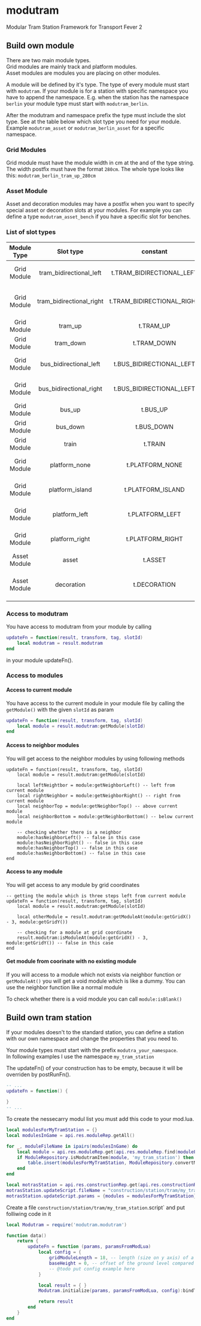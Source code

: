# modutram
Modular Tram Station Framework for Transport Fever 2

## Build own module

There are two main module types.  
Grid modules are mainly track and platform modules.  
Asset modules are modules you are placing on other modules. 

A module will be defined by it's type. The type of every module must start with `modutram`. If your module is for a station with specific namespace you have to append the namespace. E.g. when the station has the namespace `berlin` your module type must start with `modutram_berlin`.

After the modutram and namespace prefix the type must include the slot type. See at the table below which slot type you need for your module.
Example `modutram_asset` or `modutram_berlin_asset` for a specific namespace.

### Grid Modules
Grid module must have the module width in cm at the and of the type string. The width postfix must have the format `280cm`.
The whole type looks like this: `modutram_berlin_tram_up_280cm`

### Asset Module
Asset and decoration modules may have a postfix when you want to specify special asset or decoration slots at your modules.
For example you can define a type `modutram_asset_bench` if you have a specific slot for benches.

### List of slot types
| Module Type  | Slot type                | constant                   | id | description                                         |
|:------------:|:------------------------:|:--------------------------:|:--:|:--------------------------------------------------- |
| Grid Module  | tram_bidirectional_left  | t.TRAM_BIDIRECTIONAL_LEFT  | 8  | Tram Tracks in both directions (left hand traffic)  |
| Grid Module  | tram_bidirectional_right | t.TRAM_BIDIRECTIONAL_RIGHT | 9  | Tram Tracks in both directions (right hand traffic) |
| Grid Module  | tram_up                  | t.TRAM_UP                  | 10 | One way tram track up                               |
| Grid Module  | tram_down                | t.TRAM_DOWN                | 11 | One way tram track down                             |
| Grid Module  | bus_bidirectional_left   | t.BUS_BIDIRECTIONAL_LEFT   | 16 | Bus Tracks in both directions (left hand traffic)   |
| Grid Module  | bus_bidirectional_right  | t.BUS_BIDIRECTIONAL_LEFT   | 16 | Bus Tracks in both directions (left hand traffic)   |
| Grid Module  | bus_up                   | t.BUS_UP                   | 18 | One way bus track up                                |
| Grid Module  | bus_down                 | t.BUS_DOWN                 | 19 | One way bus track down                              |
| Grid Module  | train                    | t.TRAIN                    | 24 | Train track                                         |
| Grid Module  | platform_none            | t.PLATFORM_NONE            | 32 | Platform without waiting lanes (passengerEdge)      |
| Grid Module  | platform_island          | t.PLATFORM_ISLAND          | 33 | Platform with stop at both sides                    |
| Grid Module  | platform_left            | t.PLATFORM_LEFT            | 34 | Platform with stop at the left side                 |
| Grid Module  | platform_right           | t.PLATFORM_RIGHT           | 35 | Platform with stop at the right side                |
| Asset Module | asset                    | t.ASSET                    | 40 | Asset Module                                        |
| Asset Module | decoration               | t.DECORATION               | 48 | Decoration Module ("Asset" placed on asset module)  |

### Access to modutram
You have access to modutram from your module by calling
```lua
updateFn = function(result, transform, tag, slotId)
    local modutram = result.modutram
end
```
in your module updateFn().

### Access to modules

#### Access to current module
You have access to the current module in your module file by calling the `getModule()` with the given `slotId` as param
```lua
updateFn = function(result, transform, tag, slotId)
    local module = result.modutram:getModule(slotId)
end
```

#### Access to neighbor modules
You will get access to the neighbor modules by using following methods
```
updateFn = function(result, transform, tag, slotId)
    local module = result.modutram:getModule(slotId)

    local leftNeightbor = module:getNeighborLeft() -- left from current module
    local rightNeighbor = module:getNeighborRight() -- right from current module
    local neighborTop = module:getNeighborTop() -- above current module
    local neighborBottom = module:getNeighborBottom() -- below current module

    -- checking whether there is a neighbor
    module:hasNeighborLeft() -- false in this case
    module:hasNeighborRight() -- false in this case
    module:hasNeighborTop() -- false in this case
    module:hasNeighborBottom() -- false in this case
end
```

#### Access to any module
You will get access to any module by grid coordinates

```
-- getting the module which is three steps left from current module
updateFn = function(result, transform, tag, slotId)
    local module = result.modutram:getModule(slotId)

    local otherModule = result.modutram:getModuleAt(module:getGridX() - 3, module:getGridY())

    -- checking for a module at grid coordinate
    result.modutram:isModuleAt(module:getGridX() - 3, module:getGridY()) -- false in this case
end
```

#### Get module from coorinate with no existing module
If you will access to a module which not exists via neighbor function or `getModuleAt()` you will get a void module which is like a dummy.
You can use the neighbor function like a normal module

To check whether there is a void module you can call `module:isBlank()`

## Build own tram station

If your modules doesn't to the standard station, you can define a station with our own namespace and change the properties that you need to.

Your module types must start with the prefix `modutra_your_namespace`.  
In following examples I use the namespace `my_tram_station`

The updateFn() of your construction has to be empty, because it will be overriden by postRunFn().
```lua
-- ...
updateFn = function() {
    
}
-- ...
```

To create the nessecarry modul list you must add this code to your mod.lua.
```lua
local modulesForMyTramStation = {}
local modulesInGame = api.res.moduleRep.getAll()

for _, moduleFileName in ipairs(modulesInGame) do
    local module = api.res.moduleRep.get(api.res.moduleRep.find(moduleFileName))
    if ModuleRepository.isModutramItem(module, 'my_tram_station') then
        table.insert(modulesForMyTramStation, ModuleRepository.convertModule(module, 'my_tram_station'))
    end
end

local motrasStation = api.res.constructionRep.get(api.res.constructionRep.find('station/tram/my_tram_station.con'))
motrasStation.updateScript.fileName = "construction/station/tram/my_tram_station.updateFn"
motrasStation.updateScript.params = {modules = modulesForMyTramStation}
```

Create a file `construction/station/tram/my_tram_station`.script` and put folliwing code in it
```lua
local Modutram = require('modutram.modutram')

function data()
    return {
        updateFn = function (params, paramsFromModLua)
            local config = {
                gridModuleLength = 18, -- length (size on y axis) of a module
                baseHeight = 0, -- offset of the ground level compared to the ground level of the game
                -- @todo put config example here
            }

            local result = { }
            Modutram.initialize(params, paramsFromModLua, config):bindToResult(result)

            return result
        end
    }
end
```